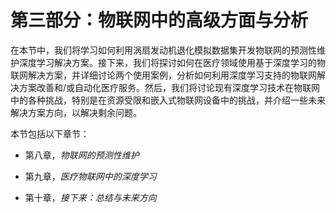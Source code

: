 # 第三部分：物联网中的高级方面与分析

在本节中，我们将学习如何利用涡扇发动机退化模拟数据集开发物联网的预测性维护深度学习解决方案。接下来，我们将探讨如何在医疗领域使用基于深度学习的物联网解决方案，并详细讨论两个使用案例，分析如何利用深度学习支持的物联网解决方案改善和/或自动化医疗服务。然后，我们将讨论现有深度学习技术在物联网中的各种挑战，特别是在资源受限和嵌入式物联网设备中的挑战，并介绍一些未来解决方案方向，以解决剩余问题。

本节包括以下章节：

+   第八章，*物联网的预测性维护*

+   第九章，*医疗物联网中的深度学习*

+   第十章，*接下来：总结与未来方向*
